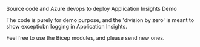 Source code and Azure devops to deploy Application Insights Demo

The code is purely for demo purpose, and the 'division by zero' is meant to show exceptiobn logging in Application Insights.

Feel free to use the Bicep modules, and please send new ones.
